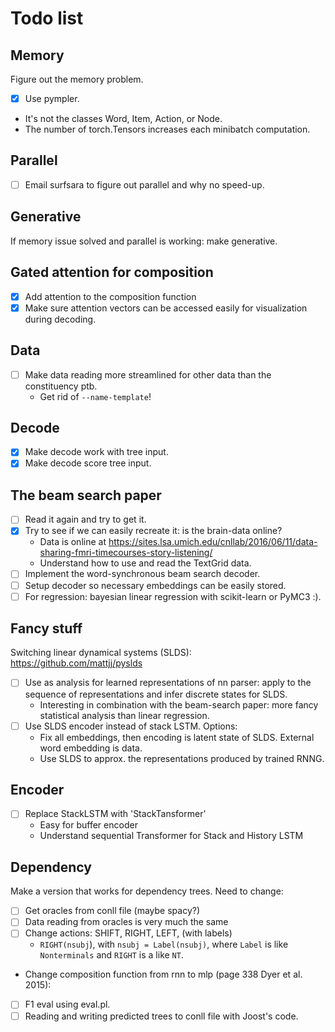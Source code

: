 # Todo list

## Memory
Figure out the memory problem.
- [x] Use pympler.
 * It's not the classes Word, Item, Action, or Node.
 * The number of torch.Tensors increases each minibatch computation.

## Parallel
- [ ] Email surfsara to figure out parallel and why no speed-up.

## Generative
If memory issue solved and parallel is working: make generative.

## Gated attention for composition
- [x] Add attention to the composition function
- [x] Make sure attention vectors can be accessed easily for visualization during decoding.

## Data
- [ ] Make data reading more streamlined for other data than the constituency ptb.
  * Get rid of `--name-template`!

## Decode
- [x] Make decode work with tree input.
- [x] Make decode score tree input.

## The beam search paper
- [ ] Read it again and try to get it.
- [x] Try to see if we can easily recreate it: is the brain-data online?
  * Data is online at https://sites.lsa.umich.edu/cnllab/2016/06/11/data-sharing-fmri-timecourses-story-listening/
  * Understand how to use and read the TextGrid data.
- [ ] Implement the word-synchronous beam search decoder.
- [ ] Setup decoder so necessary embeddings can be easily stored.
- [ ] For regression: bayesian linear regression with scikit-learn or PyMC3 :).

## Fancy stuff
Switching linear dynamical systems (SLDS): https://github.com/mattjj/pyslds
- [ ] Use as analysis for learned representations of nn parser: apply to the sequence of representations and infer discrete states for SLDS.
  * Interesting in combination with the beam-search paper: more fancy statistical analysis than linear regression.
- [ ] Use SLDS encoder instead of stack LSTM. Options:
  * Fix all embeddings, then encoding is latent state of SLDS. External word embedding is data.
  * Use SLDS to approx. the representations produced by trained RNNG.

## Encoder
- [ ] Replace StackLSTM with 'StackTansformer'
  * Easy for buffer encoder
  * Understand sequential Transformer for Stack and History LSTM

## Dependency
Make a version that works for dependency trees. Need to change:
- [ ] Get oracles from conll file (maybe spacy?)
- [ ] Data reading from oracles is very much the same
- [ ] Change actions: SHIFT, RIGHT, LEFT, (with labels)
  * `RIGHT(nsubj`), with `nsubj = Label(nsubj)`, where `Label` is like `Nonterminals` and `RIGHT` is a like `NT`.
- Change composition function from rnn to mlp (page 338 Dyer et al. 2015):
- [ ] F1 eval using eval.pl.
- [ ] Reading and writing predicted trees to conll file with Joost's code.
